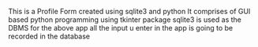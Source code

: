 This is a Profile Form created using sqlite3 and python
It comprises of GUI based python programming using tkinter package
sqlite3 is used as the DBMS for the above app
all the input u enter in the app is going to be recorded in the database
